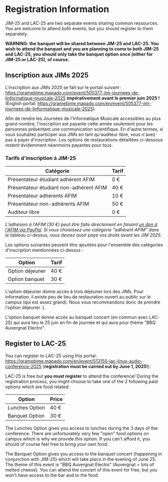 # Registration Information

JIM-25 and LAC-25 are two separate events sharing common ressources. You are welcome to attend both events, but you should register to them separately.

**WARNING: the banquet will be shared between JIM-25 and LAC-25. You wish to attend the banquet and you are planning to come to both JIM-25 and LAC-25, you should only take the banquet option once (either for JIM-25 or LAC-25), of course.** 

## Inscription aux JIMs 2025

L'inscription aux JIMs 2025 se fait sur le portail suivant : <https://gramebime.mapado.com/event/505377-jim-journees-de-linformatique-musicale-2025> **impérativement avant le premier juin 2025 !** (English portal: <https://gramebime.mapado.com/en/event/505377-jim-journees-de-linformatique-musicale-2025>).

Afin de rendre les Journées de l'Informatique Musicale accessibles au plus grand nombre, l'inscription est payante cette année seulement pour les personnes présentant une communication scientifique. En d'autre termes, si vous souhaitez participer aux JIMs en tant qu'auditeur libre, vous n'avez pas à payer d'inscription. Les options de restaurations détaillées ci-dessous restent évidemment néanmoins payantes pour tous.

### Tarifs d'inscription à JIM-25

| Catégorie | Tarif |
| --- | --- |
| Présentateur étudiant adhérent AFIM | 0 € |
| Présentateur étudiant non-adhérent AFIM | 40 € |
| Présentateur adhérents AFIM | 10 € |
| Présentateur non-adhérents AFIM | 50 € |
| Auditeur libre | 0 € |

*L'adhésion à l'AFIM (30 €) peut être faite directement en faisant [un don à l'AFIM via PayPal](https://www.paypal.com/donate?token=xFGdkGxvaP6IZMefqr5dE8d62sx2vOMqlIolKIQ9ZnOLsX44QkQn2-q3CBEQntv1mFVNS-hQCiybzPPS). Si vous choisissez une catégorie "adhérent AFIM" dans le tableau ci-dessus, vous devrez avoir payé vos droits avant les JIM 2025.*

Les options suivantes peuvent être ajoutées pour l'ensemble des catégories d'inscription mentionnées ci-dessus :

| Option | Tarif |
| --- | --- |
| Option déjeuner | 40 € |
| Option banquet | 30 € |

L'option déjeuner donne accès à trois déjeuner lors des JIMs. Pour information, il existe peu de lieu de restauration ouvert au public sur le campus (qui est assez grand). Nous vous recommandons donc de prendre l'option déjeuner :).

L'option banquet donne accès au banquet concert (en commun avec LAC-25) qui aura lieu le 25 juin en fin de journée et qui aura pour thème "BBQ Auvergnat Electro".

## Register to LAC-25

You can register to LAC-25 using this portal: <https://gramebime.mapado.com/en/event/513150-lac-linux-audio-conference-2025> (**registration must be carried out by June 1, 2025!**).

LAC-25 is free but **you must register** to attend the conference! During the registration process, you might choose to take one of the 2 following paid options which are food related:

| Option | Price |
| --- | --- |
| Lunches Option | 40 € |
| Banquet Option | 30 € |

The Lunches Option gives you access to lunches during the 3 days of the conference. There are unfortunately very few "open" food options on campus which is why we provide this option. If you can't afford it, you should of course feel free to bring your own food.

The Banquet Option gives you access to the banquet concert (happening in conjunction with JIM-25) which will take place in the evening of June 25. The theme of this event is "BBQ Auvergnat Electro" (Auvergnat = lots of melted cheese). You can attend the concert of this event for free, but you won't have access to the bar and to the food.
